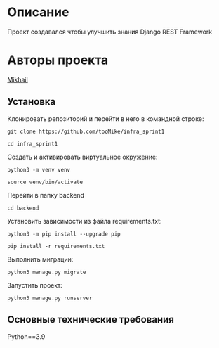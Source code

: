 # Описание

Проект создавался чтобы улучшить знания Django REST Framework

# Авторы проекта

[Mikhail](https://github.com/tooMike)

## Установка

Клонировать репозиторий и перейти в него в командной строке:

```
git clone https://github.com/tooMike/infra_sprint1
```

```
cd infra_sprint1
```

Cоздать и активировать виртуальное окружение:

```
python3 -m venv venv
```

```
source venv/bin/activate
```

Перейти в папку backend

```
cd backend
```

Установить зависимости из файла requirements.txt:

```
python3 -m pip install --upgrade pip
```

```
pip install -r requirements.txt
```

Выполнить миграции:

```
python3 manage.py migrate
```

Запустить проект:

```
python3 manage.py runserver
```

## Основные технические требования

Python==3.9

